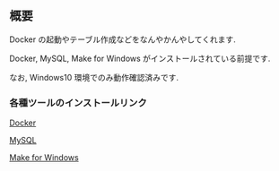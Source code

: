 ## 概要

Docker の起動やテーブル作成などをなんやかんやしてくれます.

Docker, MySQL, Make for Windows がインストールされている前提です.

なお, Windows10 環境でのみ動作確認済みです.

### 各種ツールのインストールリンク

[Docker](https://docs.docker.com/desktop/install/windows-install/)

[MySQL](https://dev.mysql.com/downloads/installer/)

[Make for Windows](https://gnuwin32.sourceforge.net/packages/make.htm)
